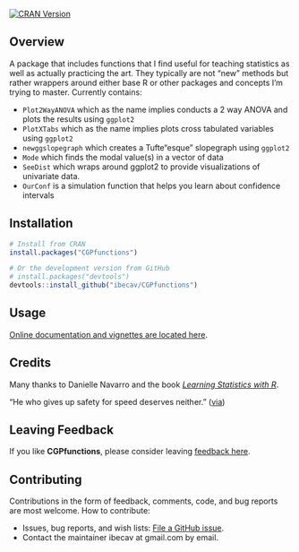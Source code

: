 
<!-- README.md is generated from this README.Rmd. Please edit the .rmd file not the .md file -->

[![CRAN
Version](https://www.r-pkg.org/badges/version/CGPfunctions)](https://CRAN.R-project.org/package=CGPfunctions)

## Overview

A package that includes functions that I find useful for teaching
statistics as well as actually practicing the art. They typically are
not “new” methods but rather wrappers around either base R or other
packages and concepts I’m trying to master. Currently contains:

  - `Plot2WayANOVA` which as the name implies conducts a 2 way ANOVA and
    plots the results using `ggplot2`
  - `PlotXTabs` which as the name implies plots cross tabulated
    variables using `ggplot2`
  - `newggslopegraph` which creates a Tufte“esque” slopegraph using
    `ggplot2`
  - `Mode` which finds the modal value(s) in a vector of data
  - `SeeDist` which wraps around ggplot2 to provide visualizations of
    univariate data.
  - `OurConf` is a simulation function that helps you learn about
    confidence intervals

## Installation

``` r
# Install from CRAN
install.packages("CGPfunctions")

# Or the development version from GitHub
# install.packages("devtools")
devtools::install_github("ibecav/CGPfunctions")
```

## Usage

[Online documentation and vignettes are located
here](https://ibecav.github.io/CGPfunctions).

## Credits

Many thanks to Danielle Navarro and the book *[Learning Statistics with
R](https://learningstatisticswithr.com/book/)*.

“He who gives up safety for speed deserves neither.”
([via](https://twitter.com/hadleywickham/status/504368538874703872))

## Leaving Feedback

If you like **CGPfunctions**, please consider leaving [feedback
here](https://github.com/ibecav/CGPfunctions/issues).

## Contributing

Contributions in the form of feedback, comments, code, and bug reports
are most welcome. How to contribute:

  - Issues, bug reports, and wish lists: [File a GitHub
    issue](https://github.com/ibecav/CGPfunctions/issues).
  - Contact the maintainer ibecav at gmail.com by email.
